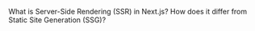 What is Server-Side Rendering (SSR) in Next.js? How does it differ from Static Site Generation (SSG)?